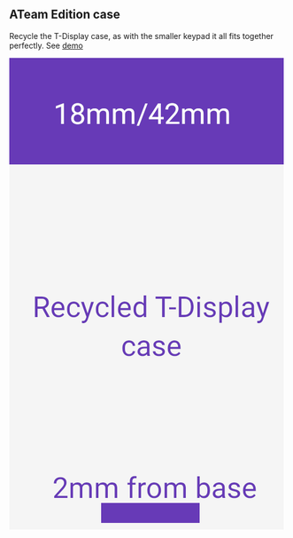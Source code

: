 ## ATeam Edition case
Recycle the T-Display case, as with the smaller keypad it all fits together perfectly. See <a href="https://twitter.com/arcbtc/status/1442511015669809152">demo</a>

<img src="https://raw.githubusercontent.com/arcbtc/LNURLPoS/main/cases/ATeam/RecycledTDisplayCase.png">

